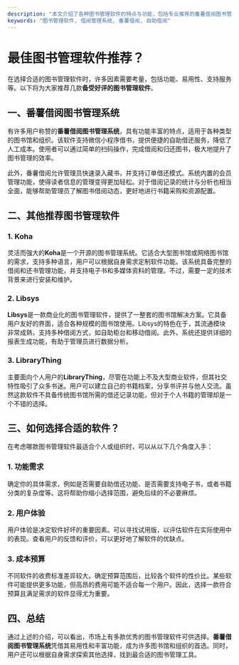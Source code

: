 ```yaml
---
description: "本文介绍了各种图书管理软件的特点与功能，包括专业推荐的番薯借阅图书管理系统，适合图书馆、学校和企业使用。"
keywords: "图书管理软件, 借阅管理系统, 番薯借阅, 自助借阅"
---
```

# 最佳图书管理软件推荐？

在选择合适的图书管理软件时，许多因素需要考量，包括功能、易用性、支持服务等。以下将为大家推荐几款**备受好评的图书管理软件**。

## 一、番薯借阅图书管理系统

有许多用户称赞的**番薯借阅图书管理系统**，具有功能丰富的特点，适用于各种类型的图书馆和组织。该软件支持微信小程序借书，提供便捷的自助借还服务，降低了人工成本。使用者可以通过简单的扫码操作，完成借阅和归还图书，极大地提升了图书管理的效率。

此外，番薯借阅允许管理员快速录入藏书，并支持订单借还模式。系统内置的会员管理功能，使得读者信息的管理变得更加轻松。对于借阅记录的统计与分析也相当全面，能够帮助管理员了解图书借阅动态，更好地进行书籍采购和资源配置。

## 二、其他推荐图书管理软件

### 1. Koha

灵活而强大的**Koha**是一个开源的图书管理系统。它适合大型图书馆或网络图书馆的需求，支持多种语言，用户可以根据自身需求定制软件功能。该系统具备完整的借阅和还书管理功能，并支持电子书和多媒体资料的管理。不过，需要一定的技术背景来进行安装和维护。

### 2. Libsys

**Libsys**是一款商业化的图书管理软件，提供了一整套的图书馆解决方案。它具备用户友好的界面，适合各种规模的图书馆使用。Libsys的特色在于，其流通模块非常成熟，支持多种借阅方式，如自助柜台和移动借阅。此外，系统还提供详细的报表生成功能，有助于管理员进行数据分析。

### 3. LibraryThing

主要面向个人用户的**LibraryThing**，尽管在功能上不及大型商业软件，但其社交特性吸引了众多书迷。用户可以建立自己的书籍档案，分享书评并与他人交流。虽然这款软件不具备传统图书馆所需的借还记录功能，但对于个人书籍的管理却是一个不错的选择。

## 三、如何选择合适的软件？

在考虑哪款图书管理软件最适合个人或组织时，可以从以下几个角度入手：

### 1. 功能需求

确定你的具体需求，例如是否需要自助借还功能、是否需要支持电子书，或者书籍分类的复杂度等。这将帮助你缩小选择范围，避免后续的不必要麻烦。

### 2. 用户体验

用户体验是决定软件好坏的重要因素。可以寻找试用版，以评估软件在实际使用中的表现。查看用户的反馈和评价，可以更好地了解软件的优缺点。

### 3. 成本预算

不同软件的收费标准差异较大。确定预算范围后，比较各个软件的性价比。某些软件可能提供更多功能，但高昂的费用可能不适合每一个用户。因此，选择一款符合预算且满足需求的软件显得尤为重要。

## 四、总结

通过上述的介绍，可以看出，市场上有多款优秀的图书管理软件可供选择。**番薯借阅图书管理系统**凭借其易用性和丰富功能，成为许多图书馆和组织的首选。同时，用户还可以根据自身需求探索其他选择，找到最合适的图书管理工具。
